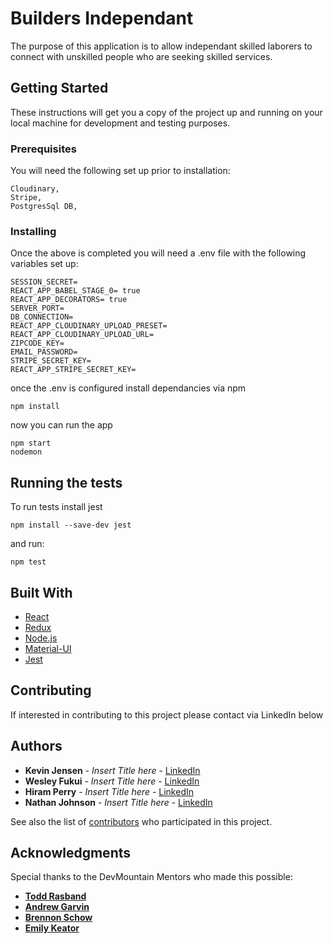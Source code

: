 # Builders Independant

The purpose of this application is to allow independant skilled laborers to connect with unskilled people who are seeking skilled services.

## Getting Started

These instructions will get you a copy of the project up and running on your local machine for development and testing purposes. 
<!-- See deployment for notes on how to deploy the project on a live system. -->

### Prerequisites

You will need the following set up prior to installation:
```
Cloudinary,
Stripe,
PostgresSql DB,
```

### Installing

Once the above is completed you will need a .env file with the following variables set up:
```
SESSION_SECRET= 
REACT_APP_BABEL_STAGE_0= true
REACT_APP_DECORATORS= true
SERVER_PORT= 
DB_CONNECTION= 
REACT_APP_CLOUDINARY_UPLOAD_PRESET=
REACT_APP_CLOUDINARY_UPLOAD_URL=
ZIPCODE_KEY=
EMAIL_PASSWORD=
STRIPE_SECRET_KEY=
REACT_APP_STRIPE_SECRET_KEY=
```
once the .env is configured install dependancies via npm

```
npm install
```
now you can run the app
```
npm start
nodemon
```

## Running the tests

To run tests install jest
```
npm install --save-dev jest
```
and run:
```
npm test
```

<!-- ### Break down into end to end tests

Explain what these tests test and why

```
Give an example
```

### And coding style tests

Explain what these tests test and why

```
Give an example
```

## Deployment

Add additional notes about how to deploy this on a live system -->

## Built With

* [React](https://reactjs.org/docs/hello-world.html)
* [Redux](https://redux.js.org/)
* [Node.js](https://nodejs.org/en/docs/)
* [Material-UI](https://material-ui-next.com/)
* [Jest](https://facebook.github.io/jest/docs/en/getting-started.html)


## Contributing

If interested in contributing to this project please contact via LinkedIn below

## Authors

* **Kevin Jensen** - *Insert Title here* - [LinkedIn](https://www.linkedin.com/in/kevin-jenson/)
* **Wesley Fukui** - *Insert Title here* - [LinkedIn](https://www.linkedin.com/in/wesley-fukui-2441b2146/)
* **Hiram Perry** - *Insert Title here* - [LinkedIn](https://www.linkedin.com/in/perryhiram/)
* **Nathan Johnson** - *Insert Title here* - [LinkedIn](https://www.linkedin.com/in/nathan-william-johnson/)

See also the list of [contributors](https://github.com/wpr-30-group-project/unlicensed/contributors) who participated in this project.

<!-- ## License

This project is licensed under the MIT License - see the [LICENSE.md](LICENSE.md) file for details -->

## Acknowledgments

Special thanks to the DevMountain Mentors who made this possible:
* **[Todd Rasband](https://www.linkedin.com/in/toddrasband/)**
* **[Andrew Garvin](https://www.linkedin.com/in/dandrewgarvin/)**
* **[Brennon Schow](https://www.linkedin.com/in/brennonschow/)**
* **[Emily Keator](https://www.linkedin.com/in/emkeator/)**

